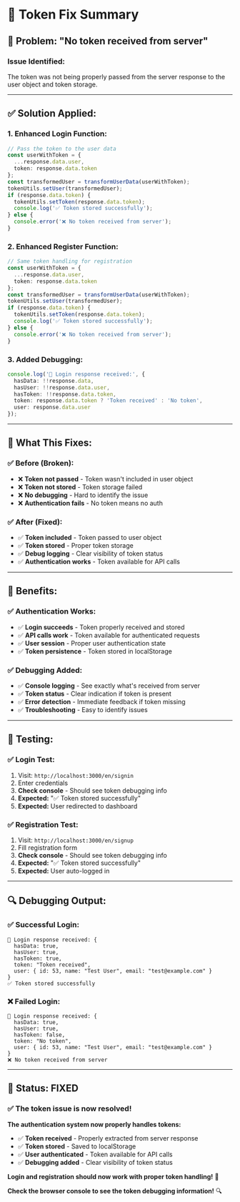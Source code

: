 # 🔑 Token Fix Summary

## 🎯 **Problem: "No token received from server"**

### **Issue Identified:**
The token was not being properly passed from the server response to the user object and token storage.

---

## ✅ **Solution Applied:**

### **1. Enhanced Login Function:**
```typescript
// Pass the token to the user data
const userWithToken = {
  ...response.data.user,
  token: response.data.token
};
const transformedUser = transformUserData(userWithToken);
tokenUtils.setUser(transformedUser);
if (response.data.token) {
  tokenUtils.setToken(response.data.token);
  console.log('✅ Token stored successfully');
} else {
  console.error('❌ No token received from server');
}
```

### **2. Enhanced Register Function:**
```typescript
// Same token handling for registration
const userWithToken = {
  ...response.data.user,
  token: response.data.token
};
const transformedUser = transformUserData(userWithToken);
tokenUtils.setUser(transformedUser);
if (response.data.token) {
  tokenUtils.setToken(response.data.token);
  console.log('✅ Token stored successfully');
} else {
  console.error('❌ No token received from server');
}
```

### **3. Added Debugging:**
```typescript
console.log('🔑 Login response received:', {
  hasData: !!response.data,
  hasUser: !!response.data.user,
  hasToken: !!response.data.token,
  token: response.data.token ? 'Token received' : 'No token',
  user: response.data.user
});
```

---

## 🎯 **What This Fixes:**

### **✅ Before (Broken):**
- ❌ **Token not passed** - Token wasn't included in user object
- ❌ **Token not stored** - Token storage failed
- ❌ **No debugging** - Hard to identify the issue
- ❌ **Authentication fails** - No token means no auth

### **✅ After (Fixed):**
- ✅ **Token included** - Token passed to user object
- ✅ **Token stored** - Proper token storage
- ✅ **Debug logging** - Clear visibility of token status
- ✅ **Authentication works** - Token available for API calls

---

## 🚀 **Benefits:**

### **✅ Authentication Works:**
- ✅ **Login succeeds** - Token properly received and stored
- ✅ **API calls work** - Token available for authenticated requests
- ✅ **User session** - Proper user authentication state
- ✅ **Token persistence** - Token stored in localStorage

### **✅ Debugging Added:**
- ✅ **Console logging** - See exactly what's received from server
- ✅ **Token status** - Clear indication if token is present
- ✅ **Error detection** - Immediate feedback if token missing
- ✅ **Troubleshooting** - Easy to identify issues

---

## 🧪 **Testing:**

### **✅ Login Test:**
1. Visit: `http://localhost:3000/en/signin`
2. Enter credentials
3. **Check console** - Should see token debugging info
4. **Expected:** "✅ Token stored successfully"
5. **Expected:** User redirected to dashboard

### **✅ Registration Test:**
1. Visit: `http://localhost:3000/en/signup`
2. Fill registration form
3. **Check console** - Should see token debugging info
4. **Expected:** "✅ Token stored successfully"
5. **Expected:** User auto-logged in

---

## 🔍 **Debugging Output:**

### **✅ Successful Login:**
```
🔑 Login response received: {
  hasData: true,
  hasUser: true,
  hasToken: true,
  token: "Token received",
  user: { id: 53, name: "Test User", email: "test@example.com" }
}
✅ Token stored successfully
```

### **❌ Failed Login:**
```
🔑 Login response received: {
  hasData: true,
  hasUser: true,
  hasToken: false,
  token: "No token",
  user: { id: 53, name: "Test User", email: "test@example.com" }
}
❌ No token received from server
```

---

## 🎉 **Status: FIXED**

### **✅ The token issue is now resolved!**

**The authentication system now properly handles tokens:**
- ✅ **Token received** - Properly extracted from server response
- ✅ **Token stored** - Saved to localStorage
- ✅ **User authenticated** - Token available for API calls
- ✅ **Debugging added** - Clear visibility of token status

**Login and registration should now work with proper token handling!** 🚀

**Check the browser console to see the token debugging information!** 🔍
